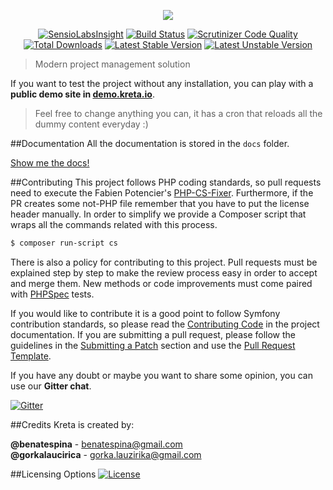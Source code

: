 <p align="center">
    <a href="https://kreta.io" target="_blank">
        <img src="https://rawgithub.com/kreta/kreta/master/docs/_svg/logo.svg">
    </a>
</p>

<p align="center">
  <a href="https://insight.sensiolabs.com/projects/c744caca-06bb-4b7f-9e0d-96282f4e8469"><img src="https://insight.sensiolabs.com/projects/c744caca-06bb-4b7f-9e0d-96282f4e8469/mini.png" alt="SensioLabsInsight"></a>
  <a href="https://travis-ci.org/kreta/kreta"><img src="https://travis-ci.org/kreta/kreta.svg?branch=master" alt="Build Status"></a>
  <a href="https://scrutinizer-ci.com/g/kreta/kreta/?branch=master"><img src="https://scrutinizer-ci.com/g/kreta/kreta/badges/quality-score.png?b=master" alt="Scrutinizer Code Quality"></a>
  <a href="https://packagist.org/packages/kreta/kreta"><img src="https://poser.pugx.org/kreta/kreta/downloads" alt="Total Downloads"></a>
  <a href="https://packagist.org/packages/kreta/kreta"><img src="https://poser.pugx.org/kreta/kreta/v/stable.svg" alt="Latest Stable Version"></a>
  <a href="https://packagist.org/packages/kreta/kreta"><img src="https://poser.pugx.org/kreta/kreta/v/unstable.svg" alt="Latest Unstable Version"></a>
</p>

> Modern project management solution

If you want to test the project without any installation, you can play with a **public demo site in
[demo.kreta.io][15]**.
> Feel free to change anything you can, it has a cron that reloads all the dummy content everyday :)

##Documentation
All the documentation is stored in the `docs` folder.

[Show me the docs!](docs/index.md)

##Contributing
This project follows PHP coding standards, so pull requests need to execute the Fabien Potencier's [PHP-CS-Fixer][4].
Furthermore, if the PR creates some not-PHP file remember that you have to put the license header manually.
In order to simplify we provide a Composer script that wraps all the commands related with this process.
```bash
$ composer run-script cs
```

There is also a policy for contributing to this project. Pull requests must be explained step by step to make the
review process easy in order to accept and merge them. New methods or code improvements must come paired with
[PHPSpec][3] tests.

If you would like to contribute it is a good point to follow Symfony contribution standards, so please read the
[Contributing Code][6] in the project documentation. If you are submitting a pull request, please follow the guidelines
in the [Submitting a Patch][7] section and use the [Pull Request Template][8].

If you have any doubt or maybe you want to share some opinion, you can use our **Gitter chat**.

[![Gitter](https://badges.gitter.im/Join%20Chat.svg)](https://gitter.im/kreta/kreta?utm_source=badge&utm_medium=badge&utm_campaign=pr-badge&utm_content=badge)

##Credits
Kreta is created by:
>
**@benatespina** - [benatespina@gmail.com](mailto:benatespina@gmail.com)<br>
**@gorkalaucirica** - [gorka.lauzirika@gmail.com](mailto:gorka.lauzirika@gmail.com)

##Licensing Options
[![License](https://poser.pugx.org/kreta/kreta/license.svg)](https://github.com/kreta/kreta/blob/master/LICENSE)

[1]: https://github.com/kreta/kreta-standard
[2]: https://github.com/kreta-plugins
[3]: http://www.phpspec.net/
[4]: http://cs.sensiolabs.org/
[6]: http://symfony.com/doc/current/contributing/code/index.html
[7]: http://symfony.com/doc/current/contributing/code/patches.html#check-list
[8]: http://symfony.com/doc/current/contributing/code/patches.html#make-a-pull-request
[9]: http://symfony.com/
[10]: https://facebook.github.io/react/
[11]: http://redux.js.org/
[12]: http://sass-lang.com/
[13]: http://docs.behat.org/en/latest/
[14]: https://facebook.github.io/jest/
[15]: http://demo.kreta.io/
[16]: https://en.bem.info/
[17]: http://www.php.net/
